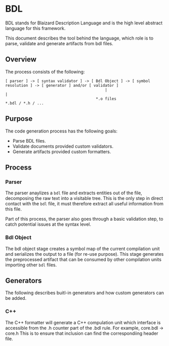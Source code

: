 # BDL

BDL stands for Blaizard Description Language and is the high level abstract language for this framework.

This document describes the tool behind the language, which role is to parse, validate and generate artifacts from bdl files.

## Overview

The process consists of the following:

```
[ parser ] -> [ syntax validator ] -> [ Bdl Object ] -> [ symbol resolution ] -> [ generator ] and/or [ validator ]
                                            |                                         |
                                        *.o files                              *.bdl / *.h / ...
```

## Purpose

The code generation process has the following goals:

- Parse BDL files.
- Validate documents provided custom validators.
- Generate artifacts provided custom formatters.

## Process

### Parser

The parser anaylizes a `bdl` file and extracts entities out of the file, decomposing the raw text into a visitable tree.
This is the only step in direct contact with the `bdl` file, it must therefore extract all useful information from this file.

Part of this process, the parser also goes through a basic validation step, to catch potential issues at the syntax level.

### Bdl Object

The bdl object stage creates a symbol map of the current compilation unit and serializes the output to a file (for re-use purpose).
This stage generates the preprocessed artifact that can be consumed by other compilation units importing other `bdl` files.

## Generators

The following describes buitl-in generators and how custom generators can be added.

### C++

The C++ formatter will generate a C++ compulation unit which interface is accessible from the .h counter part of the .bdl rule. For example, core.bdl -> core.h
This is to ensure that inclusion can find the correspondiing header file.
